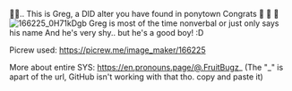 🧟‍♂️.. This is Greg, a DID alter you have found in ponytown
Congrats 🎉 🎉 🎉 
![166225_0H71kDgb](https://github.com/user-attachments/assets/23335902-d3f8-4640-a11b-7d5ef0188469)
Greg is most of the time nonverbal or just only says his name
And he's very shy.. but he's a good boy! :D

Picrew used: https://picrew.me/image_maker/166225

More about entire SYS: https://en.pronouns.page/@.FruitBugz_ (The "_" is apart of the url, GitHub isn't working with that tho. copy and paste it)
